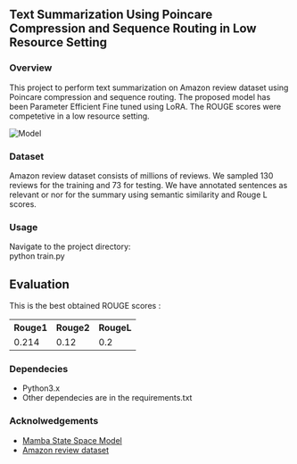 <h2>Text Summarization Using Poincare Compression and Sequence Routing in Low Resource Setting </h2> 

 <h3>Overview</h3>
This project to perform text summarization on Amazon review dataset using Poincare compression and sequence routing. The proposed model has been Parameter Efficient Fine tuned using LoRA.
The ROUGE scores were competetive in a low resource setting.<br>


![Model](https://github.com/user-attachments/assets/495a24d4-7981-4ca1-8ad8-79170661bb09)



 <h3>Dataset</h3>
Amazon review dataset consists of millions of reviews. We sampled 130 reviews for the training and 73 for testing. We have annotated sentences as relevant or nor for the summary using semantic similarity and Rouge L scores.

<h3>Usage</h3> 
Navigate to the project directory: <br>
python train.py
 <h2>Evaluation</h2>
This is the best obtained ROUGE scores :
 <table>
  <tr>
    <th>Rouge1</th>
    <th>Rouge2</th>
    <th>RougeL</th>
  </tr>
  <tr>
    <td>0.214</td>
    <td>0.12</td>
    <td>0.2</td>
  </tr>

</table> 

<h3>Dependecies</h3>
 <ul>
  <li>Python3.x</li>
  <li>Other dependecies are in the requirements.txt</li>
</ul> 

<h3>Acknolwedgements</h3>
 <ul>
  <li><a href="https://arxiv.org/pdf/2312.00752"> Mamba State Space Model </a> </li> 
   <li><a href=" https://jmcauley.ucsd.edu/data/amazon/index_2014.html">Amazon review dataset </a> </li>
</ul> 



